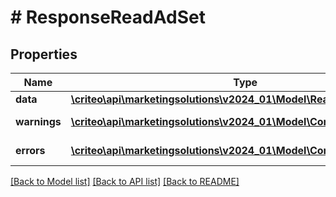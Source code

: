 # # ResponseReadAdSet

## Properties

Name | Type | Description | Notes
------------ | ------------- | ------------- | -------------
**data** | [**\criteo\api\marketingsolutions\v2024_01\Model\ReadModelReadAdSet**](ReadModelReadAdSet.md) |  | [optional]
**warnings** | [**\criteo\api\marketingsolutions\v2024_01\Model\CommonProblem[]**](CommonProblem.md) |  | [optional] [readonly]
**errors** | [**\criteo\api\marketingsolutions\v2024_01\Model\CommonProblem[]**](CommonProblem.md) |  | [optional] [readonly]

[[Back to Model list]](../../README.md#models) [[Back to API list]](../../README.md#endpoints) [[Back to README]](../../README.md)
